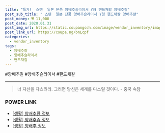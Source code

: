 ```yaml
--- 
title: "특가!  스텐  일본 단품 양배추슬라이서 Y형 핸드채칼 양배추칼" 
post_sub_title: " 스텐  일본 단품 양배추슬라이서 Y형 핸드채칼 양배추칼" 
post_money: ₩ 11,000 
post_date: 2020.01.31 
post_img_url: https://static.coupangcdn.com/image/vendor_inventory/images/2015/11/09/18/9/ef8edf79-1ef5-46ba-bf0d-b58262a37a56.jpg 
post_link_url: https://coupa.ng/bnLcpf 
categories: 
  - vendor_inventory 
tags: 
  - 양배추칼 
  - 양배추슬라이서 
  - 핸드채칼 
--- 
```

  #양배추칼 #양배추슬라이서 #핸드채칼 
<hr> 

> 너 자신을 다스려라. 그러면 당신은 세계를 다스릴 것이다. - 중국 속담 


### POWER LINK

* <a href="https://blog.naver.com/santokki14/221766334085" target="_blank"> [생활] 양배추환 정보 </a>
* <a href="https://blog.naver.com/santokki14/221768468575" target="_blank"> [생활] 양배추즙 정보 </a>
* <a href="https://blog.naver.com/fash111/221768569300" target="_blank"> [생활] 양배추 정보 </a>
